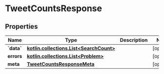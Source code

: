 
# TweetCountsResponse

## Properties
Name | Type | Description | Notes
------------ | ------------- | ------------- | -------------
**&#x60;data&#x60;** | [**kotlin.collections.List&lt;SearchCount&gt;**](SearchCount.md) |  |  [optional]
**errors** | [**kotlin.collections.List&lt;Problem&gt;**](Problem.md) |  |  [optional]
**meta** | [**TweetCountsResponseMeta**](TweetCountsResponseMeta.md) |  |  [optional]




